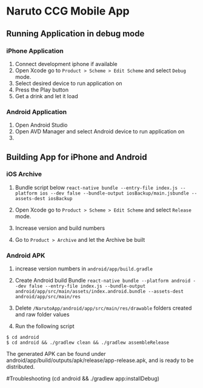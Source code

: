 # Naruto CCG Mobile App

## Running Application in debug mode

### iPhone Application
1. Connect development iphone if available
2. Open Xcode go to `Product > Scheme > Edit Scheme` and select `Debug` mode.
3. Select desired device to run application on
4. Press the Play button
5. Get a drink and let it load

### Android Application
1. Open Android Studio
2. Open AVD Manager and select Android device to run application on
3. 

## Building App for iPhone and Android

### iOS Archive

1. Bundle script below
```react-native bundle --entry-file index.js --platform ios --dev false --bundle-output iosBackup/main.jsbundle --assets-dest iosBackup```

2. Open Xcode go to `Product > Scheme > Edit Scheme` and select `Release` mode.

3. Increase version and build numbers

4. Go to `Product > Archive` and let the Archive be built
 
### Android APK

1. increase version numbers in `android/app/build.gradle`

2. Create Android build Bundle
```react-native bundle --platform android --dev false --entry-file index.js --bundle-output android/app/src/main/assets/index.android.bundle --assets-dest android/app/src/main/res```

3. Delete `/NarutoApp/android/app/src/main/res/drawable` folders created and raw folder values

4. Run the following script
```
$ cd android
$ cd android && ./gradlew clean && ./gradlew assembleRelease
```

The generated APK can be found under android/app/build/outputs/apk/release/app-release.apk, and is ready to be distributed.

#Troubleshooting
(cd android && ./gradlew app:installDebug)